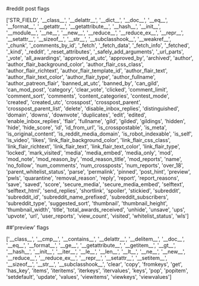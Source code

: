 #reddit post flags

<p>['STR_FIELD', '__class__', '__delattr__', '__dict__', '__doc__', '__eq__', '__format__', '__getattr__', '__getattribute__', '__hash__', '__init__', '__module__', '__ne__', '__new__', '__reduce__', '__reduce_ex__', '__repr__', '__setattr__', '__sizeof__', '__str__', '__subclasshook__', '__weakref__', '_chunk', '_comments_by_id', '_fetch', '_fetch_data', '_fetch_info', '_fetched', '_kind', '_reddit', '_reset_attributes', '_safely_add_arguments', '_url_parts', '_vote', 'all_awardings', 'approved_at_utc', 'approved_by', 'archived', 'author', 'author_flair_background_color', 'author_flair_css_class', 'author_flair_richtext', 'author_flair_template_id', 'author_flair_text', 'author_flair_text_color', 'author_flair_type', 'author_fullname', 'author_patreon_flair', 'banned_at_utc', 'banned_by', 'can_gild', 'can_mod_post', 'category', 'clear_vote', 'clicked', 'comment_limit', 'comment_sort', 'comments', 'content_categories', 'contest_mode', 'created', 'created_utc', 'crosspost', 'crosspost_parent', 'crosspost_parent_list', 'delete', 'disable_inbox_replies', 'distinguished', 'domain', 'downs', 'downvote', 'duplicates', 'edit', 'edited', 'enable_inbox_replies', 'flair', 'fullname', 'gild', 'gilded', 'gildings', 'hidden', 'hide', 'hide_score', 'id', 'id_from_url', 'is_crosspostable', 'is_meta', 'is_original_content', 'is_reddit_media_domain', 'is_robot_indexable', 'is_self', 'is_video', 'likes', 'link_flair_background_color', 'link_flair_css_class', 'link_flair_richtext', 'link_flair_text', 'link_flair_text_color', 'link_flair_type', 'locked', 'mark_visited', 'media', 'media_embed', 'media_only', 'mod', 'mod_note', 'mod_reason_by', 'mod_reason_title', 'mod_reports', 'name', 'no_follow', 'num_comments', 'num_crossposts', 'num_reports', 'over_18', 'parent_whitelist_status', 'parse', 'permalink', 'pinned', 'post_hint', 'preview', 'pwls', 'quarantine', 'removal_reason', 'reply', 'report', 'report_reasons', 'save', 'saved', 'score', 'secure_media', 'secure_media_embed', 'selftext', 'selftext_html', 'send_replies', 'shortlink', 'spoiler', 'stickied', 'subreddit', 'subreddit_id', 'subreddit_name_prefixed', 'subreddit_subscribers', 'subreddit_type', 'suggested_sort', 'thumbnail', 'thumbnail_height', 'thumbnail_width', 'title', 'total_awards_received', 'unhide', 'unsave', 'ups', 'upvote', 'url', 'user_reports', 'view_count', 'visited', 'whitelist_status', 'wls']</p>

##'preview' flags
<p>['__class__', '__cmp__', '__contains__', '__delattr__', '__delitem__', '__doc__', '__eq__', '__format__', '__ge__', '__getattribute__', '__getitem__', '__gt__', '__hash__', '__init__', '__iter__', '__le__', '__len__', '__lt__', '__ne__', '__new__', '__reduce__', '__reduce_ex__', '__repr__', '__setattr__', '__setitem__', '__sizeof__', '__str__', '__subclasshook__', 'clear', 'copy', 'fromkeys', 'get', 'has_key', 'items', 'iteritems', 'iterkeys', 'itervalues', 'keys', 'pop', 'popitem', 'setdefault', 'update', 'values', 'viewitems', 'viewkeys', 'viewvalues']</p>